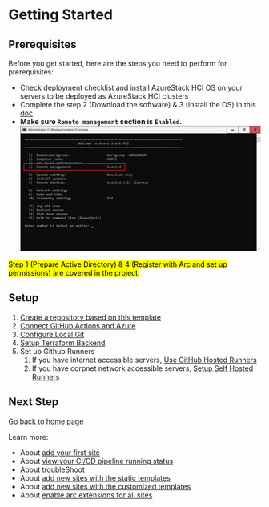 # Getting Started

## Prerequisites

Before you get started, here are the steps you need to perform for prerequisites:

- Check deployment checklist and install AzureStack HCI OS on your servers to be deployed as AzureStack HCI clusters
- Complete the step 2 (Download the software) & 3 (Install the OS) in this [doc](https://learn.microsoft.com/en-us/azure-stack/hci/deploy/download-azure-stack-hci-23h2-software).
- **Make sure `Remote management` section is `Enabled`.**
![Remote management](./img/remoteManagement.png)

<mark>Step 1 (Prepare Active Directory) & 4 (Register with Arc and set up permissions) are covered in the project.</mark>

## Setup

1. [Create a repository based on this template](./Create-Repository.md)
2. [Connect GitHub Actions and Azure](./Connect-Azure.md)
3. [Configure Local Git](./Configure-Local-Git.md)
4. [Setup Terraform Backend](./Setup-Terraform-Backend.md)
5. Set up Github Runners
   1. If you have internet accessible servers, [Use GitHub Hosted Runners](./Use-GitHub-Hosted-Runners.md)
   2. If you have corpnet network accessible servers, [Setup Self Hosted Runners](./Setup-Self-Hosted-Runners.md)

## Next Step

[Go back to home page](../README.md)

Learn more:

- About [add your first site](./Add-first-Site.md)
- About [view your CI/CD pipeline running status](./View-pipeline.md)
- About [troubleShoot](./TroubleShooting.md)
- About [add new sites with the static templates](./Add-New-Sites-with-static.md)
- About [add new sites with the customized templates](./Add-New-Sites-with-automation.md)
- About [enable arc extensions for all sites](../README.md#enable-arc-extensions-for-all-sites)